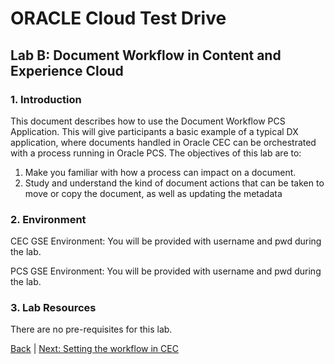 # ORACLE Cloud Test Drive #

## Lab B: Document Workflow in Content and Experience Cloud ##

### 1.	Introduction ###

This document describes how to use the Document Workflow PCS Application.  This will give participants a basic example of a typical DX application, where documents handled in Oracle CEC can be orchestrated with a process running in Oracle PCS.
The objectives of this lab are to:

1.	Make you familiar with how a process can impact on a document. 
2.	Study and understand the kind of document actions that can be taken to move or copy the document, as well as updating the metadata

### 2.	Environment ###
CEC GSE Environment:
You will be provided with username and pwd during the lab.

PCS GSE Environment:
You will be provided with username and pwd during the lab.

### 3.	Lab Resources ###
There are no pre-requisites for this lab.

[Back](../README.md) | [Next: Setting the workflow in CEC](202-CecsPCSLab.md)
